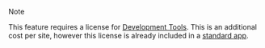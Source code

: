 <!-- markdownlint-disable-file MD041 -->
> [!NOTE]
> This feature requires a license for [Development Tools][1]. This is an additional cost per site, however this license is already included in a [standard app][2].

<!-- Referenced links -->
[1]: ../../en/admin/license/expander-services/tool-box.md
[2]: ../../en/developer-portal/standard-app/index.html
